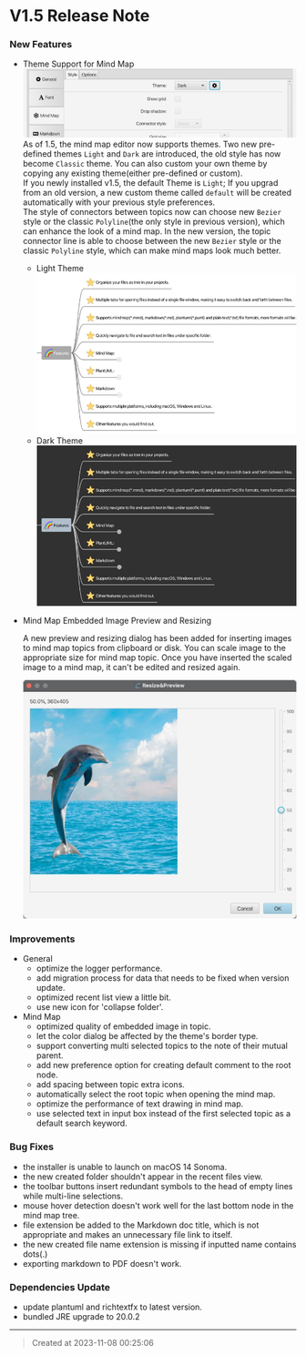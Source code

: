 # V1.5 Release Note

### New Features

* Theme Support for Mind Map
![v1.5-theme.png](v1.5-theme.jpg)
As of 1.5, the mind map editor now supports themes. Two new pre-defined themes `Light` and `Dark` are introduced, the old style has now become `Classic` theme. You can also custom your own theme by copying any existing theme(either pre-defined or custom).  
If you newly installed v1.5, the default Theme is `Light`; If you upgrad from an old version, a new custom theme called `default` will be created automatically with your previous style preferences.   
The style of connectors between topics now can choose new `Bezier` style or the classic `Polyline`(the only style in previous version), which can enhance the look of a mind map.
In the new version, the topic connector line is able to choose between the new `Bezier` style or the classic `Polyline` style, which can make mind maps look much better.

	* Light Theme  
	![v1.5-light-theme.png](v1.5-light-theme.jpg)
	* Dark Theme  
	![v1.5-dark-theme.png](v1.5-dark-theme.jpg)


* Mind Map Embedded Image Preview and Resizing  

	A new preview and resizing dialog has been added for inserting images to mind map topics from clipboard or disk. You can scale image to the appropriate size for mind map topic. Once you have inserted the scaled image to a mind map, it can't be edited and resized again.

	![v1.5-image-preview.png](v1.5-image-preview.jpg)


### Improvements

* General
	* optimize the logger performance.
	* add migration process for data that needs to be fixed when version update.
	* optimized recent list view a little bit.
	* use new icon for 'collapse folder'.
* Mind Map
	* optimized quality of embedded image in topic.
	* let the color dialog be affected by the theme's border type.
	* support converting multi selected topics to the note of their mutual parent.
	* add new preference option for creating default comment to the root node.
	* add spacing between topic extra icons.
	* automatically select the root topic when opening the mind map.
	* optimize the performance of text drawing in mind map.
	* use selected text in input box instead of the first selected topic as a default search keyword.


### Bug Fixes

* the installer is unable to launch on macOS 14 Sonoma.
* the new created folder shouldn't appear in the recent files view.
* the toolbar buttons insert redundant symbols to the head of empty lines while multi-line selections.
* mouse hover detection doesn't work well for the last bottom node in the mind map tree.
* file extension be added to the Markdown doc title, which is not appropriate and makes an unnecessary file link to itself.
* the new created file name extension is missing if inputted name contains dots(.)
* exporting markdown to PDF doesn't work.


### Dependencies Update

* update plantuml and richtextfx to latest version.
* bundled JRE upgrade to 20.0.2


---
> Created at 2023-11-08 00:25:06
